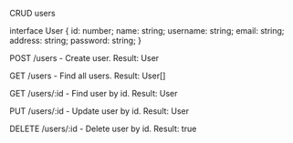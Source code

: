 CRUD users

interface User {
id: number;
name: string;
username: string;
email: string;
address: string;
password: string;
}

POST /users - Create user. Result: User

GET /users - Find all users. Result: User[]

GET /users/:id - Find user by id. Result: User

PUT /users/:id - Update user by id. Result: User

DELETE /users/:id - Delete user by id. Result: true
